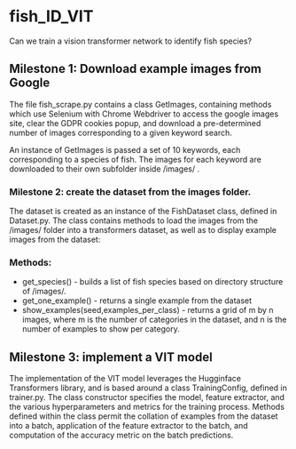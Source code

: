 # fish_ID_VIT
Can we train a vision transformer network to identify fish species?

## Milestone 1:  Download example images from Google

The file fish_scrape.py contains a class GetImages, containing methods which use Selenium with Chrome Webdriver to access the google images site, clear the GDPR cookies popup, and download a pre-determined number of images corresponding to a given keyword search.

An instance of GetImages is passed a set of 10 keywords, each corresponding to a species of fish. The images for each keyword are downloaded to their own subfolder inside /images/ .

### Milestone 2: create the dataset from the images folder.

The dataset is created as an instance of the FishDataset class, defined in Dataset.py. The class contains methods to load the images from the /images/ folder into a transformers dataset, as well as to display example images from the dataset:

### Methods:
 
 - get_species() - builds a list of fish species based on directory structure of /images/. 
 - get_one_example() - returns a single example from the dataset
 - show_examples(seed,examples_per_class) - returns a grid of m by n images, where m is the number of categories in the dataset, and n is the number of examples to show per category.


## Milestone 3: implement a VIT model
The implementation of the VIT model leverages the Hugginface Transformers library, and is based around a class TrainingConfig, defined in trainer.py. The class constructor specifies the model, feature extractor, and the various hyperparameters and metrics for the training process. Methods defined within the class permit the collation of examples from the dataset into a batch, application of the feature extractor to the batch, and computation of the accuracy metric on the batch predictions.






